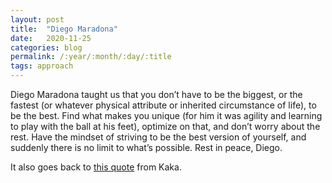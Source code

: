 ```yaml
---
layout: post
title:  "Diego Maradona"
date:   2020-11-25
categories: blog
permalink: /:year/:month/:day/:title
tags: approach
---
```


Diego Maradona taught us that you don’t have to be the biggest, or the fastest (or whatever physical attribute or inherited circumstance of life), to be the best. Find what makes you unique (for him it was agility and learning to play with the ball at his feet), optimize on that, and don’t worry about the rest. Have the mindset of striving to be the best version of yourself, and suddenly there is no limit to what’s possible. Rest in peace, Diego.

It also goes back to [this quote](https://www.instagram.com/p/Bj5pbiXDRMw/) from Kaka.
